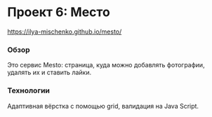 # Проект 6: Место

https://ilya-mischenko.github.io/mesto/

### Обзор

Это сервис Mesto: страница, куда можно добавлять фотографии, удалять их и ставить лайки.

### Технологии

Адаптивная вёрстка с помощью grid, валидация на Java Script.
